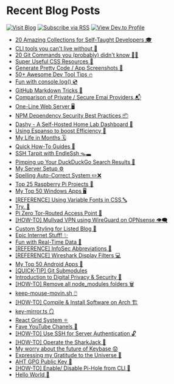 # Recent Blog Posts

[![Visit Blog](https://img.shields.io/badge/Blog-notes.aliciasykes.com-%2305d2bf?logo=aseprite&style=flat-square&logoColor=aqua)](https://notes.aliciasykes.com/)
[![Subscribe via RSS](https://img.shields.io/badge/RSS-Subscribe-%23FFA500?logo=rss&style=flat-square)](https://notes.aliciasykes.com/feed)
[![View Dev.to Profile](https://img.shields.io/badge/Dev.to-@Lissy93-%23a300ff?logo=Dev.to&style=flat-square)](https://dev.to/lissy93)


<!-- BLOG-POST-LIST:START -->
- [20 Amazing Collections for Self-Taught Developers 🎓](https://notes.aliciasykes.com/42310/20-amazing-collections-for-self-taught-developers)
- [CLI tools you can&#39;t live without 🔧](https://notes.aliciasykes.com/41983/cli-tools-you-can-t-live-without)
- [20 Git Commands you &lpar;probably&rpar; didn&#39;t know 🧙‍♂️](https://notes.aliciasykes.com/41171/20-git-commands-you-probably-didn-t-know)
- [Super Useful CSS Resources 🌈](https://notes.aliciasykes.com/40638/super-useful-css-resources)
- [Generate Pretty Code / App Screenshots 📸](https://notes.aliciasykes.com/40473/generate-pretty-code-app-screenshots)
- [50+ Awesome Dev Tool Tips 🔥](https://notes.aliciasykes.com/40065/50-awesome-dev-tool-tips)
- [Fun with console.log&lpar;&rpar;  💿](https://notes.aliciasykes.com/38041/fun-with-console-log)
- [GitHub Markdown Tricks 🐙](https://notes.aliciasykes.com/36402/github-markdown-tricks)
- [Comparison of Private / Secure Emai Providers 📬](https://notes.aliciasykes.com/35375/comparison-of-private-secure-emai-providers)
- [One-Line Web Server 🖥️](https://notes.aliciasykes.com/32456/one-line-web-server)
- [NPM Dependency Security Best Practices 📦](https://notes.aliciasykes.com/28300/npm-dependency-security-best-practices)
- [Dashy - A Self-Hosted Home Lab Dashboard 🚀](https://notes.aliciasykes.com/25291/dashy-a-self-hosted-home-lab-dashboard)
- [Using Espanso to boost Efficiency 🚤](https://notes.aliciasykes.com/25213/using-espanso-to-boost-efficiency)
- [My Life in Months 🗓️](https://notes.aliciasykes.com/24701/my-life-in-months)
- [Quick How-To Guides 💫](https://notes.aliciasykes.com/23844/quick-how-to-guides)
- [SSH Tarpit with EndleSsh 🪤🕳️](https://notes.aliciasykes.com/23745/ssh-tarpit-with-endlessh)
- [Pimping up Your DuckDuckGo Search Results 💄](https://notes.aliciasykes.com/23054/pimping-up-your-duckduckgo-search-results)
- [My Server Setup ⚙️](https://notes.aliciasykes.com/22798/my-server-setup)
- [Spelling Auto-Correct System ✏️❌](https://notes.aliciasykes.com/22944/spelling-auto-correct-system)
- [Top 25 Raspberry Pi Projects 🥧](https://notes.aliciasykes.com/23239/top-25-raspberry-pi-projects)
- [My Top 50 Windows Apps 🖥](https://notes.aliciasykes.com/21879/my-top-50-windows-apps)
- [[REFERENCE] Using Variable Fonts in CSS 🔤](https://notes.aliciasykes.com/20679/reference-using-variable-fonts-in-css)
- [Try. 💯](https://notes.aliciasykes.com/25192/try)
- [Pi Zero Tor-Routed Access Point 📶](https://notes.aliciasykes.com/19109/pi-zero-tor-routed-access-point)
- [[HOW-TO] Mullvad VPN using WireGuard on OPNsense 👁️‍🗨️](https://notes.aliciasykes.com/18842/how-to-mullvad-vpn-using-wireguard-on-opnsense)
- [Custom Styling for Listed Blog 💅](https://notes.aliciasykes.com/18756/custom-styling-for-listed-blog)
- [Epic Internet Stuff! ✨](https://notes.aliciasykes.com/18724/epic-internet-stuff)
- [Fun with Real-Time Data 🌠](https://notes.aliciasykes.com/18611/fun-with-real-time-data)
- [[REFERENCE] InfoSec Abbreviations 🔡](https://notes.aliciasykes.com/18536/reference-infosec-abbreviations)
- [[REFERENCE] Wireshark Display Filters 💻](https://notes.aliciasykes.com/18452/reference-wireshark-display-filters)
- [My Top 50 Android Apps 📱](https://notes.aliciasykes.com/18336/my-top-50-android-apps)
- [[QUICK-TIP] Git Submodules](https://notes.aliciasykes.com/17996/quick-tip-git-submodules)
- [Introduction to Digital Privacy &amp; Security 🔐](https://notes.aliciasykes.com/17371/introduction-to-digital-privacy-security)
- [[HOW-TO] Remove all node_modules folders 🗑️](https://notes.aliciasykes.com/16988/how-to-remove-all-node_modules-folders)
- [keep-mouse-movin.sh 🖱️](https://notes.aliciasykes.com/16818/keep-mouse-movin-sh)
- [[HOW-TO] Compile &amp; Install Software on Arch 🏗️](https://notes.aliciasykes.com/16801/how-to-compile-install-software-on-arch)
- [key-mirror.ts 🪞](https://notes.aliciasykes.com/16769/key-mirror-ts)
- [React Grid System ⚛️](https://notes.aliciasykes.com/16564/react-grid-system)
- [Fave YouTube Chanels 📼](https://notes.aliciasykes.com/16496/fave-youtube-chanels)
- [[HOW-TO] Use SSH for Server Authentication 🔓](https://notes.aliciasykes.com/15742/how-to-use-ssh-for-server-authentication)
- [[HOW-TO] Operate the SharkJack 🦈](https://notes.aliciasykes.com/14972/how-to-operate-the-sharkjack)
- [My worry about the future of Keybase 😟](https://notes.aliciasykes.com/14871/my-worry-about-the-future-of-keybase)
- [Expressing my Gratitude to the Universe 🌌](https://notes.aliciasykes.com/18762/expressing-my-gratitude-to-the-universe)
- [AHT GPG Public Key 🔑](https://notes.aliciasykes.com/13403/aht-gpg-public-key)
- [[HOW-TO] Enable/ Disable Pi-Hole from CLI 🥧](https://notes.aliciasykes.com/13402/how-to-enable-disable-pi-hole-from-cli)
- [Hello World 👋](https://notes.aliciasykes.com/13001/hello-world)
<!-- BLOG-POST-LIST:END -->
